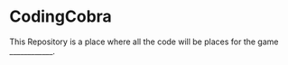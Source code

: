 # CodingCobra
This Repository is a place where all the code will be places for the game ____________.

